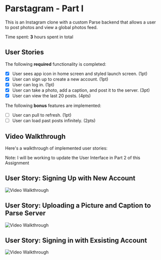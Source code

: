 # Parstagram - Part I

This is an Instagram clone with a custom Parse backend that allows a user to post photos and view a global photos feed.

Time spent: **3** hours spent in total

## User Stories

The following **required** functionality is completed:

- [x] User sees app icon in home screen and styled launch screen. (1pt)
- [x] User can sign up to create a new account. (1pt)
- [x] User can log in. (1pt)
- [x] User can take a photo, add a caption, and post it to the server. (3pt)
- [x] User can view the last 20 posts. (4pts)

The following **bonus** features are implemented:

- [ ] User can pull to refresh. (1pt)
- [ ] User can load past posts infinitely. (2pts)

## Video Walkthrough

Here's a walkthrough of implemented user stories:

Note: I will be working to update the User Interface in Part 2 of this Assignment

## User Story: Signing Up with New Account

<img src='https://media.giphy.com/media/yjgtTlSl8RRig8JLZ9/giphy.gif' title='Video Walkthrough' width='' alt='Video Walkthrough' />

## User Story: Uploading a Picture and Caption to Parse Server

<img src='https://media.giphy.com/media/bJdiuJqGNMdRUnkCUk/giphy.gif' title='Video Walkthrough' width='' alt='Video Walkthrough' />

## User Story: Signing in with Exsisting Account

<img src='https://media.giphy.com/media/NkCaB1tr5NynZMGdT6/giphy.gif' title='Video Walkthrough' width='' alt='Video Walkthrough' />
